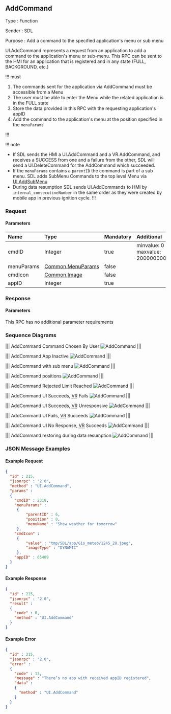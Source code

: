 ## AddCommand

Type
: Function

Sender
: SDL

Purpose
: Add a command to the specified application's menu or sub menu

UI.AddCommand represents a request from an application to add a command to the application's menu or sub-menu. This RPC can be sent to the HMI for an application that is registered and in any state (FULL, BACKGROUND, etc.)

!!! must

  1. The commands sent for the application via AddCommand must be accessible from a Menu
  2. The user must be able to enter the Menu while the related application is in the FULL state
  3. Store the data provided in this RPC with the requesting application's appID
  4. Add the command to the application's menu at the position specified in the `menuParams`

!!!

!!! note

  * If SDL sends the HMI a UI.AddCommand and a VR.AddCommand, and receives a SUCCESS from one and a failure from the other, SDL will send a UI.DeleteCommand for the AddCommand which succeeded.
  * If the `menuParams` contains a `parentID` the command is part of a sub menu. SDL adds SubMenu Commands to the top level Menu via [UI.AddSubMenu](../addsubmenu)
  * During data resumption SDL sends UI.AddCommands to HMI by `internal_consecutiveNumber` in the same order as they were created by mobile app in previous ignition cycle.
!!!

### Request

#### Parameters

|Name|Type|Mandatory|Additional|
|:---|:---|:--------|:---------|
|cmdID|Integer|true|minvalue: 0<br>maxvalue: 2000000000|
|menuParams|[Common.MenuParams](../../common/structs/#menuparams)|false||
|cmdIcon|[Common.Image](../../common/structs/#image)|false||
|appID|Integer|true||

### Response

#### Parameters

This RPC has no additional parameter requirements

### Sequence Diagrams

|||
AddCommand Command Chosen By User
![AddCommand](./assets/AddCommandChosen.png)
|||

|||
AddCommand App Inactive
![AddCommand](./assets/AddCommandAppInactive.png)
|||

|||
AddCommand with sub menu
![AddCommand](./assets/AddCommandSubMenu.png)
|||

|||
AddCommand positions
![AddCommand](./assets/AddCommandPositions.png)
|||

|||
AddCommand Rejected Limit Reached
![AddCommand](./assets/AddCommandRejectedLimit.png)
|||

|||
AddCommand UI Succeeds, <abbr title="Voice Recognition">VR</abbr> Fails
![AddCommand](./assets/AddCommandVRFail.png)
|||

|||
AddCommand UI Succeeds, <abbr title="Voice Recognition">VR</abbr> Unresponsive
![AddCommand](./assets/AddCommandVRNoResponse.png)
|||

|||
AddCommand UI Fails, <abbr title="Voice Recognition">VR</abbr> Succeeds
![AddCommand](./assets/AddCommandFailVRSuccess.png)
|||

|||
AddCommand UI No Response, <abbr title="Voice Recognition">VR</abbr> Succeeds
![AddCommand](./assets/AddCommandUINoResponseVRSuccess.png)
|||

|||
AddCommand restoring during data resumption
![AddCommand](./assets/AddCommand_Resumption.png)
|||

### JSON Message Examples

#### Example Request

```json
{
  "id" : 215,
  "jsonrpc" : "2.0",
  "method" : "UI.AddCommand",
  "params" :
  {
    "cmdID" : 2318,
    "menuParams" :
     {
         "parentID" : 6,
         "position" : 0,
         "menuName" : "Show weather for tomorrow"
     },
    "cmdIcon" :
     {
         "value" : "tmp/SDL/app/Gis_meteo/1245_28.jpeg",
         "imageType" : "DYNAMIC"
     },
    "appID" : 65409
  }
}
```

#### Example Response

```json
{
  "id" : 215,
  "jsonrpc" : "2.0",
  "result" :
  {
    "code" : 0,
    "method" : "UI.AddCommand"
  }
}
```

#### Example Error

```json
{
  "id" : 215,
  "jsonrpc" : "2.0",
  "error" :
  {
    "code" : 13,
    "message" : "There’s no app with received appID registered",
    "data" :
    {
      "method" : "UI.AddCommand"
    }
  }
}
```
